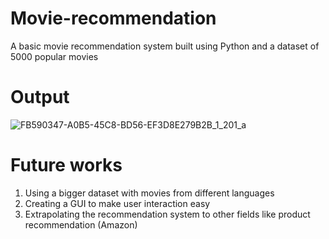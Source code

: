 # Movie-recommendation
A basic movie recommendation system built using Python and a dataset of 5000 popular movies

# Output
![FB590347-A0B5-45C8-BD56-EF3D8E279B2B_1_201_a](https://github.com/MahatiMadhira/Movie-recommendation/assets/93003959/67077025-8368-451e-a6e0-f171a2795900)

# Future works
1. Using a bigger dataset with movies from different languages
2. Creating a GUI to make user interaction easy
3. Extrapolating the recommendation system to other fields like product recommendation (Amazon)



